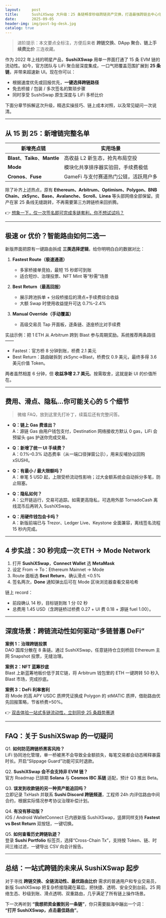 ```yaml
---
layout:     post
title:      SushiXSwap 大升级：25 条链畅享秒级跨链资产交换，打造最强跨链去中心化交易所
date:       2025-09-05
header-img: img/post-bg-desk.jpg
catalog: true
---
```


> 进阶提示：本文要点全标注，方便后来者 **跨链交换、DApp 聚合、链上手续费比价** 三连收藏。

作为 2022 年上线的明星产品，**SushiXSwap** 用单一界面打通了 15 条 EVM 链的流动性。如今，官方团队与 LiFi 聚合层深度集成，一口气把覆盖范围扩展到 **25 条链**，并带来超速新 UI。现在你可以：

- 根据速度优先或回报优先，**一键选择跨链路径**  
- 免去桥接 / 包装 / 多次签名的繁琐步骤  
- 同时享受 SushiSwap 原生深度与 LiFi 多桥比价

下面分章节拆解这次升级，精选实操技巧、链上成本对照，以及常见疑问一次说清。

---

## 从 15 到 25：新增链完整名单

| 新增亮点链 | 实用场景 |
| --- | --- |
| **Blast**、**Taiko**、**Mantle** | 高收益 L2 新生态，抢先布局空投 |
| **Mode** | 模块化共享排序器实验田，手续费极低 |
| **Cronos**、**Fuse** | GameFi 与支付赛道热门公链，活跃用户多 |

除了补齐上述热点，原有 **Ethereum、Arbitrum、Optimism、Polygon、BNB Chain、zkSync、Base、Avalanche、Scroll、Linea** 等头部网络全部保留。资产在家 25 条线无缝跳转，不再需要第三方跨链桥来回折腾。

👉 [想象一下，仅一次签名即可完成多链套利，你不想试试吗？](https://okxdog.com/)

---

## 极速 or 优价？智能路由如何二选一

新版界面把原有一键路由拆成 **三类选择逻辑**，给你明明白白的数据对比：

1. **Fastest Route（极速通道）**  
   - 多家桥接单竞拍，最短 15 秒即可到账  
   - 适合短炒、治理投票、NFT Mint 等“秒需”场景  

2. **Best Return（最高回报）**  
   - 展示跨池拆单 + 分段桥接后的滑点+手续费综合收益  
   - 大额 Swap 时使用收益提升可达 0.7%–2.4%

3. **Manual Override（手动覆盖）**  
   - 高级交易员 Tap 开面板，逐条链、逐座桥比对手续费

实战示例：把 1 ETH 从 Arbitrum 跨到 Blast 参与周期奖励。系统推荐两条路径——  
- Fastest：官方桥 8 分钟到账，桥费 2.1 美元  
- Best Return：路由破拆到 zkSync→Blast，桥费仅 0.9 美元，最终多得 3.6 美元价值 Token。  

两者虽然相差 6 分钟，但 **收益净增 2.7 美元**。按需取舍，这就是新 UI 的价值所在。

---

## 费用、滑点、隐私…你可能关心的 5 个细节

> 微缩 FAQ，放到这里先打补丁，续篇后还有完整问答。

- **Q：链上 Gas 费谁出？**  
  A：源链 Gas 由用户钱包支付，Destination 网络接收方默认 0 gas，LiFi 会预留头 gas 护送你完成交易。

- **Q：新增了统一 UI 手续费？**  
  A：0.1%–0.3% 动态费率（从一端口径弹窗公示），用来反哺协议回购 xSUSHI。  

- **Q：有最小 / 最大限额吗？**  
  A：单笔 5 USD 起，上限受桥流动性影响；过大金额系统会自动拆分多笔，防止阻塞。  

- **Q：隐私如何？**  
  A：公开链运行，交易可追踪。如需更高隐私，可选用外部 TornadoCash 离线混币后再转入 SushiXSwap。  

- **Q：用硬件钱包会卡吗？**  
  A：新版前端已与 Trezor、Ledger Live、Keystone 全面兼容，离线签名流程 15 秒内完成。

---

## 4 步实战：30 秒完成一次 ETH → Mode Network

1. 打开 **SushiXSwap**，**Connect Wallet** 选 **MetaMask**  
2. 设定 From → To：Ethereum Mainnet → Mode  
3. Route 面板选 **Best Return**，确认滑点 <0.5%  
4. 签名两次，**Done** 通知弹出后可在 Mode 区块浏览器查看交易哈希

链上 record：  
- 前段确认 14 秒，目标链到账 1 分 02 秒  
- 总费用 1.45 USD（含跨链桥过桥费 0.27 + UI 费 0.18 + 源链 fuel 1.00）。

---

## 深度场景：跨链流动性如何驱动“多链普惠 DeFi”

**案例 1：治理跨链投票**  
DAO 国库分散在 8 条链。通过 SushiXSwap，任意链持仓立刻桥回 Ethereum 主网 Snapshot 投票，无缝治理。

**案例 2：NFT 蓝筹抄底**  
Blast 上新蓝筹地板价低于其它链，将 Arbitrum 钱包里的 ETH 一键跨转 50 秒入 Blast 市场，完成抄底。

**案例 3：DeFi 利率套利**  
将 Mode 的高 APY USDC 质押凭证换成 Polygon 的 stMATIC 质押，借助路由优先回报策略，节省桥费>50%。

👉 [双击体验一站式多链流动性，立刻同步 25 条趋势赛道](https://okxdog.com/)

---

## FAQ：关于 SushiXSwap 的一切疑问

Q1. **如何防范跨链桥黑客风险？**  
LiFi 协同池化管理，单一桥被黑不会导致全金额损失，每笔交易都会动态稀释暴露时长。开启“Slippage Guard”功能可实时退款。

Q2. **SushiXSwap 会不会支持非 EVM 链？**  
官方 Roadmap 已排期 **Solana** 与 **Cosmos IBC 系链** 适配，预计 Q3 推出 Beta。

Q3. **误发到收款链的另一种资产能追回吗？**  
立即记录 TxHash 并联系 **Sushi Discord 跨链频道**，工程师 24h 内评估路由中间合约，根据实际情况参考协议治理补偿计划。

Q4. **有没有移动版？**  
iOS / Android WalletConnect 已内嵌新版 SushiXSwap，竖屏同样支持 **Fastest vs Best Return** 双按钮，一键切换。

Q5. **如何查看历史跨链轨迹？**  
登录 **Sushi Portfolio** 标签页，选择“Cross-Chain Tx”，支持按 Token、链、时间三维过滤，一键导出 CSV 向会计报告。

---

## 总结：一站式跨链的未来从 SushiXSwap 起步

对于寻找 **跨链交换、全链流动性、最优路由比价** 需求的普通用户和专业交易员，新版 SushiXSwap 把复杂桥接隐藏在幕后，把快捷、透明、安全交到台前。25 网络生态、秒级到账、滑点透明、双重路由，几乎满足了所有链上操作场景。

下一次再听到 **“我想把资金搬到另一条链”**，你只需要脑海中蹦出一个词：  
**“打开 SushiXSwap，点击最佳路由”**。